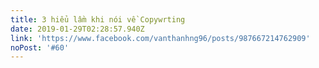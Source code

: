 ```yaml
---
title: 3 hiểu lầm khi nói về Copywrting
date: 2019-01-29T02:28:57.940Z
link: 'https://www.facebook.com/vanthanhng96/posts/987667214762909'
noPost: '#60'
---
```


